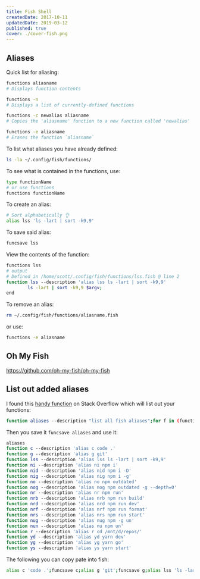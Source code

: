 ```yaml
---
title: Fish Shell
createdDate: 2017-10-11
updatedDate: 2019-03-12
published: true
cover: ./cover-fish.png
---
```


## Aliases

Quick list for aliasing:

```bash
functions aliasname
# Displays function contents

functions -n
# Displays a list of currently-defined functions

functions -c newalias aliasname
# Copies the 'aliasname' function to a new function called 'newalias'

functions -e aliasname
# Erases the function `aliasname`
```

To list what aliases you have already defined:

```bash
ls -la ~/.config/fish/functions/
```

To see what is contained in the functions, use:

```bash
type functionName
# or use functions
functions functionName
```

To create an alias:

```bash
# Sort alphabetically 👌
alias lss 'ls -lart | sort -k9,9'
```

To save said alias:

```bash
funcsave lss
```

View the contents of the function:

```bash
functions lss
# output
# Defined in /home/scott/.config/fish/functions/lss.fish @ line 2
function lss --description 'alias lss ls -lart | sort -k9,9'
        ls -lart | sort -k9,9 $argv;
end
```

To remove an alias:

```bash
rm ~/.config/fish/functions/aliasname.fish
```

or use:

```bash
functions -e aliasname
```

## Oh My Fish

https://github.com/oh-my-fish/oh-my-fish

## List out added aliases

I found this [handy function] on Stack Overflow which will list out
your functions:

```bash
function aliases --description "list all fish aliases";for f in (functions);functions $f | grep \'alias;end;end;
```

Then you save it `funcsave aliases` and use it:

```bash
aliases
function c --description 'alias c code .'
function g --description 'alias g git'
function lss --description 'alias lss ls -lart | sort -k9,9'
function ni --description 'alias ni npm i'
function nid --description 'alias nid npm i -D'
function nig --description 'alias nig npm i -g'
function no --description 'alias no npm outdated'
function nog --description 'alias nog npm outdated -g --depth=0'
function nr --description 'alias nr npm run'
function nrb --description 'alias nrb npm run build'
function nrd --description 'alias nrd npm run dev'
function nrf --description 'alias nrf npm run format'
function nrs --description 'alias nrs npm run start'
function nug --description 'alias nug npm -g un'
function nun --description 'alias nu npm un'
function r --description 'alias r cd /mnt/d/repos/'
function yd --description 'alias yd yarn dev'
function yg --description 'alias yg yarn go'
function ys --description 'alias ys yarn start'
```

The following you can copy pate into fish:

```bash
alias c 'code .';funcsave c;alias g 'git';funcsave g;alias lss 'ls -lart | sort -k9,9';funcsave lss;alias ni 'npm i';funcsave ni;alias nid 'npm i -D';funcsave nid;alias nig 'npm i -g';funcsave nig;alias no 'npm outdated';funcsave no;alias nog 'npm outdated -g --depth=0';funcsave nog;alias nr 'npm run';funcsave nr;alias nrb 'npm run build';funcsave nrb;alias nrd 'npm run dev';funcsave nrd;alias nrf 'npm run format';funcsave nrf;alias nrs 'npm run start';funcsave nrs;alias nug 'npm -g un';funcsave nug;alias nu 'npm un';funcsave nu;alias r 'cd /mnt/d/repos/';funcsave r;alias yd 'yarn dev';funcsave yd;alias yg 'yarn go';funcsave yg;alias ys 'yarn start';funcsave ys;
```

<!-- Links -->

[handy function]: https://stackoverflow.com/a/50803805/1138354
